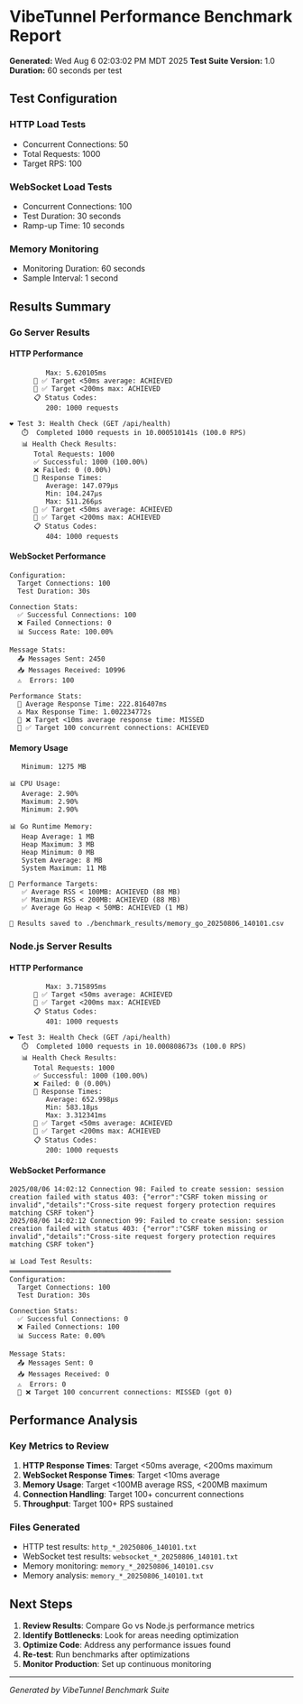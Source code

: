 # VibeTunnel Performance Benchmark Report

**Generated:** Wed Aug  6 02:03:02 PM MDT 2025
**Test Suite Version:** 1.0
**Duration:** 60 seconds per test

## Test Configuration

### HTTP Load Tests
- Concurrent Connections: 50
- Total Requests: 1000  
- Target RPS: 100

### WebSocket Load Tests
- Concurrent Connections: 100
- Test Duration: 30 seconds
- Ramp-up Time: 10 seconds

### Memory Monitoring
- Monitoring Duration: 60 seconds
- Sample Interval: 1 second

## Results Summary

### Go Server Results

#### HTTP Performance
```
         Max: 5.620105ms
      🎯 ✅ Target <50ms average: ACHIEVED
      🎯 ✅ Target <200ms max: ACHIEVED
      📋 Status Codes:
         200: 1000 requests

❤️ Test 3: Health Check (GET /api/health)
   ⏱️  Completed 1000 requests in 10.000510141s (100.0 RPS)
   📊 Health Check Results:
      Total Requests: 1000
      ✅ Successful: 1000 (100.00%)
      ❌ Failed: 0 (0.00%)
      📏 Response Times:
         Average: 147.079µs
         Min: 104.247µs
         Max: 511.266µs
      🎯 ✅ Target <50ms average: ACHIEVED
      🎯 ✅ Target <200ms max: ACHIEVED
      📋 Status Codes:
         404: 1000 requests
```

#### WebSocket Performance
```
Configuration:
  Target Connections: 100
  Test Duration: 30s

Connection Stats:
  ✅ Successful Connections: 100
  ❌ Failed Connections: 0
  📊 Success Rate: 100.00%

Message Stats:
  📤 Messages Sent: 2450
  📥 Messages Received: 10996
  ⚠️  Errors: 100

Performance Stats:
  📏 Average Response Time: 222.816407ms
  🔝 Max Response Time: 1.002234772s
  🎯 ❌ Target <10ms average response time: MISSED
  🔗 ✅ Target 100 concurrent connections: ACHIEVED

```

#### Memory Usage
```
   Minimum: 1275 MB

📊 CPU Usage:
   Average: 2.90%
   Maximum: 2.90%
   Minimum: 2.90%

📊 Go Runtime Memory:
   Heap Average: 1 MB
   Heap Maximum: 3 MB
   Heap Minimum: 0 MB
   System Average: 8 MB
   System Maximum: 11 MB

🎯 Performance Targets:
   ✅ Average RSS < 100MB: ACHIEVED (88 MB)
   ✅ Maximum RSS < 200MB: ACHIEVED (88 MB)
   ✅ Average Go Heap < 50MB: ACHIEVED (1 MB)

💾 Results saved to ./benchmark_results/memory_go_20250806_140101.csv
```

### Node.js Server Results

#### HTTP Performance
```
         Max: 3.715895ms
      🎯 ✅ Target <50ms average: ACHIEVED
      🎯 ✅ Target <200ms max: ACHIEVED
      📋 Status Codes:
         401: 1000 requests

❤️ Test 3: Health Check (GET /api/health)
   ⏱️  Completed 1000 requests in 10.000808673s (100.0 RPS)
   📊 Health Check Results:
      Total Requests: 1000
      ✅ Successful: 1000 (100.00%)
      ❌ Failed: 0 (0.00%)
      📏 Response Times:
         Average: 652.998µs
         Min: 583.18µs
         Max: 3.312341ms
      🎯 ✅ Target <50ms average: ACHIEVED
      🎯 ✅ Target <200ms max: ACHIEVED
      📋 Status Codes:
         200: 1000 requests
```

#### WebSocket Performance
```
2025/08/06 14:02:12 Connection 98: Failed to create session: session creation failed with status 403: {"error":"CSRF token missing or invalid","details":"Cross-site request forgery protection requires matching CSRF token"}
2025/08/06 14:02:12 Connection 99: Failed to create session: session creation failed with status 403: {"error":"CSRF token missing or invalid","details":"Cross-site request forgery protection requires matching CSRF token"}

📊 Load Test Results:
════════════════════════════════════════
Configuration:
  Target Connections: 100
  Test Duration: 30s

Connection Stats:
  ✅ Successful Connections: 0
  ❌ Failed Connections: 100
  📊 Success Rate: 0.00%

Message Stats:
  📤 Messages Sent: 0
  📥 Messages Received: 0
  ⚠️  Errors: 0
  🔗 ❌ Target 100 concurrent connections: MISSED (got 0)

```


## Performance Analysis

### Key Metrics to Review
1. **HTTP Response Times**: Target <50ms average, <200ms maximum
2. **WebSocket Response Times**: Target <10ms average  
3. **Memory Usage**: Target <100MB average RSS, <200MB maximum
4. **Connection Handling**: Target 100+ concurrent connections
5. **Throughput**: Target 100+ RPS sustained

### Files Generated
- HTTP test results: `http_*_20250806_140101.txt`
- WebSocket test results: `websocket_*_20250806_140101.txt` 
- Memory monitoring: `memory_*_20250806_140101.csv`
- Memory analysis: `memory_*_20250806_140101.txt`

## Next Steps

1. **Review Results**: Compare Go vs Node.js performance metrics
2. **Identify Bottlenecks**: Look for areas needing optimization
3. **Optimize Code**: Address any performance issues found
4. **Re-test**: Run benchmarks after optimizations
5. **Monitor Production**: Set up continuous monitoring

---
*Generated by VibeTunnel Benchmark Suite*
